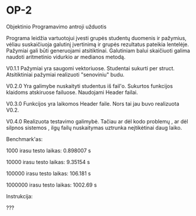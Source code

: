# OP-2
Objektinio Programavimo antroji užduotis


Programa leidžia vartuotojui įvesti grupės studentų duomenis ir pažymius, vėliau suskaičiuoja galutinį įvertinimą ir grupės rezultatus pateikia lentelėje. Pažymiai gali būti generuojami atsitiktinai. Galutiniam balui skaičiuoti galima naudoti aritmetinio vidurkio ar medianos metodą.

V0.1.1 Pažymiai yra saugomi vektoriuose. Studentai sukurti per struct. Atsitiktiniai pažymiai realizuoti "senoviniu" budu.

V0.2.0 Yra galimybe nuskaityti studentus iš fail'o. Sukurtos funkcijos klaidoms atskiruose failuose. Naudojami Header failai.

V0.3.0 Funkcijos yra laikomos Header faile. Nors tai jau buvo realizuota V0.2.

V0.4.0 Realizuota testavimo galimybė. Tačiau ar dėl kodo problemų , ar dėl silpnos sistemos , ilgų failų nuskaitymas uztrunka neįtikėtinai daug laiko.

Benchmark'as:


1000 irasu testo laikas: 0.898007 s

10000 irasu testo laikas: 9.35154 s

100000 irasu testo laikas: 106.181 s

1000000 irasu testo laikas: 1002.69 s

Instrukcija:

???
